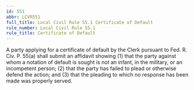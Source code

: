 ```yaml
---
id: 551
abbr: LCVR551
full_title: Local Civil Rule 55.1 Certificate of Default
rule_number: Local Civil Rule 55.1
rule_title: Certificate of Default
---
```


A party applying for a certificate of default by the Clerk pursuant to Fed. R. Civ. P. 55(a) shall
submit an affidavit showing (1) that the party against whom a notation of default is sought is not an
infant, in the military, or an incompetent person; (2) that the party has failed to plead or otherwise
defend the action; and (3) that the pleading to which no response has been made was properly
served.